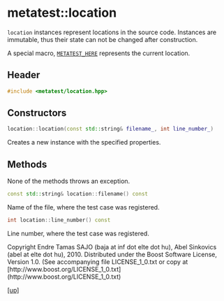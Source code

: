 # metatest::location

`location` instances represent locations in the source code. Instances are
immutable, thus their state can not be changed after construction.

A special macro, [`METATEST_HERE`](METATEST_HERE.html) represents the current
location.

## Header

```cpp
#include <metatest/location.hpp>
```

## Constructors

```cpp
location::location(const std::string& filename_, int line_number_)
```

Creates a new instance with the specified properties.

## Methods

None of the methods throws an exception.

```cpp
const std::string& location::filename() const
```

Name of the file, where the test case was registered.

```cpp
int location::line_number() const
```

Line number, where the test case was registered.

<p class="copyright">
Copyright Endre Tamas SAJO (baja at inf dot elte dot hu), 
Abel Sinkovics (abel at elte dot hu), 2010.
Distributed under the Boost Software License, Version 1.0.
(See accompanying file LICENSE_1_0.txt or copy at
[http://www.boost.org/LICENSE_1_0.txt](http://www.boost.org/LICENSE_1_0.txt)
</p>

[[up]](index.html)


